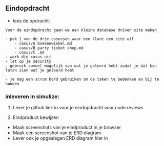
## Eindopdracht

- lees de opdracht:
```
Voor de eindopdracht gaan we een kleine database driven site maken

- pak 1 van de drie casussen waar een klant een site wil
    - casus/A boekenwinkel.md
    - casus/B party ticket shop.md
    - casus/C .md
- werk die casus uit
- let op je security
- gebruik zoveel mogelijk van wat je geleerd hebt zodat je dat kan laten zien wat je geleerd hebt

- je mag een scrum bord gebruiken om de taken te bedenken en bij te houden

```


### inleveren in simulize:

1) Lever je github link in voor je eindopdracht voor code reviews


2) Eindproduct bewijzen

- Maak screenshots van je eindproduct in je browser 
- Maak een screenshot van je ERD diagram 
- Lever ook je opgeslagen ERD diagram hier in